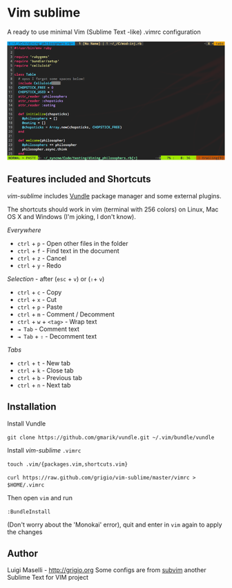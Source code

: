 # Vim sublime

A ready to use minimal Vim (Sublime Text -like) .vimrc configuration

![](vim-sublime.png)


## Features included and Shortcuts

*vim-sublime* includes [Vundle](https://github.com/gmarik/vundle) package manager and some external plugins.

The shortcuts should work in vim (terminal with 256 colors) on Linux, Mac OS X and Windows (I'm joking, I don't know).

*Everywhere*

- `ctrl` + `p` - Open other files in the folder
- `ctrl` + `f` - Find text in the document
- `ctrl` + `z` - Cancel
- `ctrl` + `y` - Redo

*Selection* - after (`esc` + `v`) or (`⇧`+ `v`)

- `ctrl` + `c` - Copy
- `ctrl` + `x` - Cut
- `ctrl` + `p` - Paste
- `ctrl` + `m` - Comment / Decomment
- `ctrl` + `w` + `<tag>` - <tag>Wrap text</tag>
- `⇥ Tab` - Comment text
- `⇥ Tab` + `⇧` - Decomment text

*Tabs*

- `ctrl` + `t` - New tab
- `ctrl` + `k` - Close tab
- `ctrl` + `b` - Previous tab
- `ctrl` + `n` - Next tab


## Installation

Install Vundle

`git clone https://github.com/gmarik/vundle.git ~/.vim/bundle/vundle`

Install *vim-sublime* `.vimrc`

`touch .vim/{packages.vim,shortcuts.vim}`

`curl https://raw.github.com/grigio/vim-sublime/master/vimrc > $HOME/.vimrc`

Then open `vim` and run

`:BundleInstall`

(Don't worry about the 'Monokai' error), quit and enter in `vim` again to apply the changes

## Author

Luigi Maselli - http://grigio.org
Some configs are from [subvim](https://github.com/fatih/subvim) another Sublime Text for VIM project

